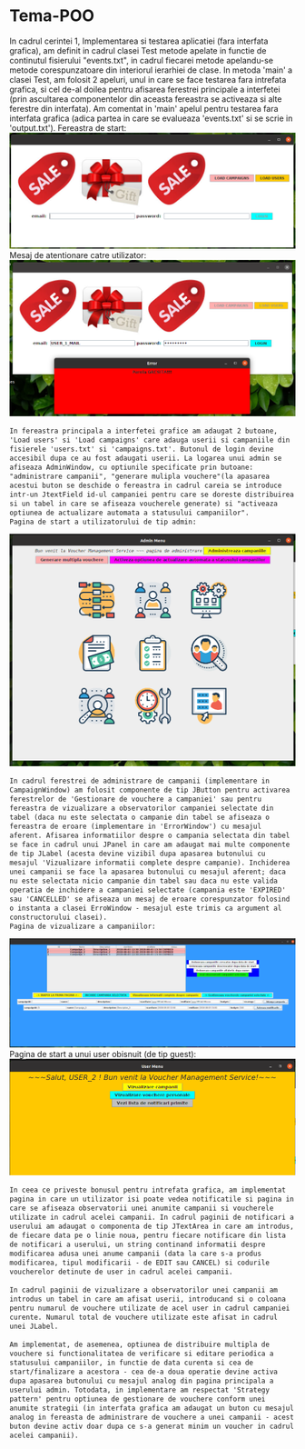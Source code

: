 # Tema-POO

In cadrul cerintei 1, Implementarea si testarea aplicatiei (fara interfata grafica), am definit in cadrul clasei Test metode apelate in functie de continutul fisierului "events.txt", in cadrul fiecarei metode apelandu-se metode corespunzatoare din interiorul ierarhiei de clase. In metoda 'main' a clasei Test, am folosit 2 apeluri, unul in care se face testarea fara intrefata grafica, si cel de-al doilea pentru afisarea ferestrei principale a interfetei (prin ascultarea componentelor din aceasta fereastra se activeaza si alte ferestre din interfata). Am comentat in 'main' apelul pentru testarea fara interfata grafica (adica partea in care se evalueaza 'events.txt' si se scrie in 'output.txt').
	Fereastra de start:
![alt-text](https://github.com/andreea-h/Tema-POO/blob/master/pagina_start.png)
	Mesaj de atentionare catre utilizator:
![alt-text](https://github.com/andreea-h/Tema-POO/blob/master/gestionare_input_eronat.png)

	In fereastra principala a interfetei grafice am adaugat 2 butoane, 'Load users' si 'Load campaigns' care adauga userii si campaniile din fisierele 'users.txt' si 'campaigns.txt'. Butonul de login devine accesibil dupa ce au fost adaugati userii. La logarea unui admin se afiseaza AdminWindow, cu optiunile specificate prin butoane: "administrare campanii", "generare mulipla vouchere"(la apasarea acestui buton se deschide o fereastra in cadrul careia se introduce intr-un JtextField id-ul campaniei pentru care se doreste distribuirea si un tabel in care se afiseaza voucherele generate) si "activeaza optiunea de actualizare automata a statusului campaniilor".
	Pagina de start a utilizatorului de tip admin:
![alt-text](https://github.com/andreea-h/Tema-POO/blob/master/pagina_start_admin.png)

	In cadrul ferestrei de administrare de campanii (implementare in CampaignWindow) am folosit componente de tip JButton pentru activarea ferestrelor de 'Gestionare de vouchere a campaniei' sau pentru fereastra de vizualizare a observatorilor campaniei selectate din tabel (daca nu este selectata o campanie din tabel se afiseaza o fereastra de eroare (implementare in 'ErrorWindow') cu mesajul aferent. Afisarea informatiilor despre o campania selectata din tabel se face in cadrul unui JPanel in care am adaugat mai multe componente de tip JLabel (acesta devine vizibil dupa apasarea butonului cu mesajul 'Vizualizare informatii complete despre campanie). Inchiderea unei campanii se face la apasarea butonului cu mesajul aferent; daca nu este selectata nicio campanie din tabel sau daca nu este valida operatia de inchidere a campaniei selectate (campania este 'EXPIRED' sau 'CANCELLED' se afiseaza un mesaj de eroare corespunzator folosind o instanta a clasei ErroWindow - mesajul este trimis ca argument al constructorului clasei).
	Pagina de vizualizare a campaniilor:
![alt-text](https://github.com/andreea-h/Tema-POO/blob/master/pagina_campanii.png)	
	Pagina de start a unui user obisnuit (de tip guest):
![alt-text](https://github.com/andreea-h/Tema-POO/blob/master/pagina_start_user.png)
	
	In ceea ce priveste bonusul pentru intrefata grafica, am implementat pagina in care un utilizator isi poate vedea notificatile si pagina in care se afiseaza observatorii unei anumite campanii si voucherele utilizate in cadrul acelei campanii. In cadrul paginii de notificari a userului am adaugat o componenta de tip JTextArea in care am introdus, de fiecare data pe o linie noua, pentru fiecare notificare din lista de notificari a userului, un string continand informatii despre modificarea adusa unei anume campanii (data la care s-a produs modificarea, tipul modificarii - de EDIT sau CANCEL) si codurile voucherelor detinute de user in cadrul acelei campanii.
	
	In cadrul paginii de vizualizare a observatorilor unei campanii am introdus un tabel in care am afisat userii, introducand si o coloana pentru numarul de vouchere utilizate de acel user in cadrul campaniei curente. Numarul total de vouchere utilizate este afisat in cadrul unei JLabel.
	
	Am implementat, de asemenea, optiunea de distribuire multipla de vouchere si functionalitatea de verificare si editare periodica a statusului campaniilor, in functie de data curenta si cea de start/finalizare a acestora - cea de-a doua operatie devine activa dupa apasarea butonului cu mesajul analog din pagina principala a userului admin. Totodata, in implementare am respectat 'Strategy pattern' pentru optiunea de gestionare de vouchere conform unei anumite strategii (in interfata grafica am adaugat un buton cu mesajul analog in fereasta de administrare de vouchere a unei campanii - acest buton devine activ doar dupa ce s-a generat minim un voucher in cadrul acelei campanii).
